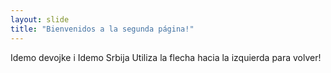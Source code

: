 ```yaml
---
layout: slide
title: "Bienvenidos a la segunda página!"
---
```

Idemo devojke i Idemo Srbija
Utiliza la flecha hacia la izquierda para volver!
